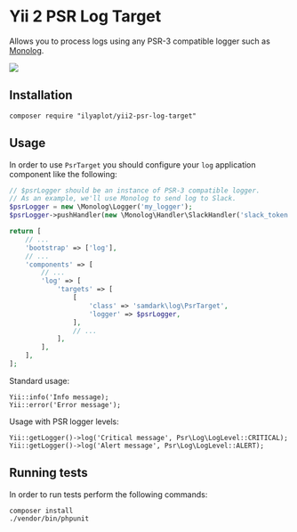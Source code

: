 # Yii 2 PSR Log Target

Allows you to process logs using any PSR-3 compatible logger such as [Monolog](https://github.com/Seldaek/monolog).

<a href="https://travis-ci.org/samdark/yii2-psr-log-target">
    <img src="https://travis-ci.org/samdark/yii2-psr-log-target.svg" />
</a>

## Installation

```
composer require "ilyaplot/yii2-psr-log-target"
```

## Usage

In order to use `PsrTarget` you should configure your `log` application component like the following:  

```php
// $psrLogger should be an instance of PSR-3 compatible logger.
// As an example, we'll use Monolog to send log to Slack.
$psrLogger = new \Monolog\Logger('my_logger');
$psrLogger->pushHandler(new \Monolog\Handler\SlackHandler('slack_token', 'logs', null, true, null, \Monolog\Logger::DEBUG));

return [
    // ...
    'bootstrap' => ['log'],    
    // ...    
    'components' => [
        // ...        
        'log' => [
            'targets' => [
                [
                    'class' => 'samdark\log\PsrTarget',
                    'logger' => $psrLogger,
                ],
                // ...
            ],
        ],
    ],
];
```

Standard usage:
```
Yii::info('Info message);
Yii::error('Error message');
```

Usage with PSR logger levels:
```
Yii::getLogger()->log('Critical message', Psr\Log\LogLevel::CRITICAL);
Yii::getLogger()->log('Alert message', Psr\Log\LogLevel::ALERT);
```

## Running tests

In order to run tests perform the following commands:

```
composer install
./vendor/bin/phpunit
```
